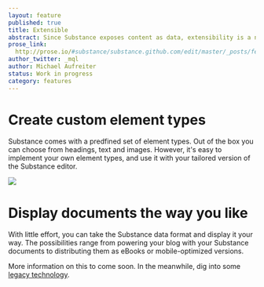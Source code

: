 ```yaml
---
layout: feature
published: true
title: Extensible
abstract: Since Substance exposes content as data, extensibility is a natural implication. We are at an early stage still, and we'll provide you with detailed instruction on how to extend the system soon. But here's what you will be able to do.
prose_link:
  http://prose.io/#substance/substance.github.com/edit/master/_posts/features/0100-01-04-open-source.md
author_twitter: _mql
author: Michael Aufreiter
status: Work in progress
category: features
---
```



# Create custom element types

Substance comes with a predfined set of element types. Out of the box you can choose from headings, text and images. However, it's easy to implement your own element types, and use it with your tailored version of the Substance editor.

![](http://substance-assets.s3.amazonaws.com/62/583a4ca6c6a0bef0868fc8eb8402a7/mom.png)

# Display documents the way you like

With little effort, you can take the Substance data format and display it your way. The possibilities range from powering your blog with your Substance documents to distributing them as eBooks or mobile-optimized versions.

More information on this to come soon. In the meanwhile, dig into some [legacy technology](http://letterpress.substance.io/).